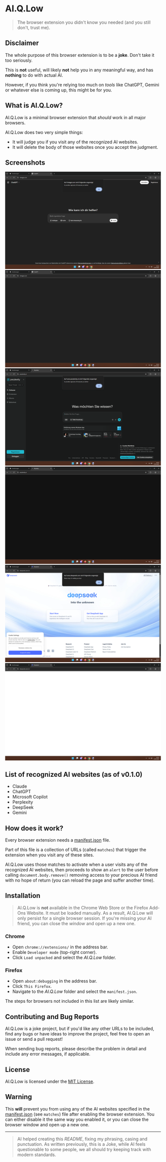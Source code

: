 

# AI.Q.Low

> The browser extension you didn't know you needed (and you still don't, trust me).

## Disclaimer

The whole purpose of this browser extension is to be a **joke**. Don't take it too seriously. 

This is **not** useful, will likely **not** help you in any meaningful way, and has **nothing** to do with actual AI.  

However, if you think you're relying too much on *tools* like ChatGPT, Gemini or whatever else is coming up, this might be for you.

## What is AI.Q.Low?

AI.Q.Low is a minimal browser extension that *should* work in all major browsers.  

AI.Q.Low does two very simple things:

* It will judge you if you visit any of the recognized AI websites.
* It will delete the body of those websites once you accept the judgment.

## Screenshots

![AI.Q.Low ChatGPT](./resources/aiqlow_chatgpt_01.png)
![AI.Q.Low ChatGPT](./resources/aiqlow_chatgpt_02.png)
![AI.Q.Low Perplexity](./resources/aiqlow_perplexity_01.png)
![AI.Q.Low Perplexity](./resources/aiqlow_perplexity_02.png)
![AI.Q.Low DeepSeek](./resources/aiqlow_deepseek_01.png)
![AI.Q.Low DeepSeek](./resources/aiqlow_deepseek_02.png)

## List of recognized AI websites (as of v0.1.0)

* Claude
* ChatGPT
* Microsoft Copilot
* Perplexity
* DeepSeek
* Gemini

## How does it work?

Every browser extension needs a [manifest.json](./manifest.json) file.  

Part of this file is a collection of URLs (called `matches`) that trigger the extension when you visit any of these sites.  

AI.Q.Low uses those matches to activate when a user visits any of the recognized AI websites, then proceeds to show an `alert` to the user before calling `document.body.remove()` removing access to your precious AI friend with no hope of return (you can reload the page and suffer another time).

## Installation

> AI.Q.Low is **not** available in the Chrome Web Store or the Firefox Add-Ons Website. It must be loaded manually. As a result, AI.Q.Low will only persist for a single browser session. If you're missing your AI friend, you can close the *window* and open up a new one.

### Chrome

* Open `chrome://extensions/` in the address bar.
* Enable `Developer mode` (top-right corner).
* Click `Load unpacked` and select the *AI.Q.Low* folder.

### Firefox

* Open `about:debugging` in the address bar.
* Click `This Firefox`.
* Navigate to the *AI.Q.Low* folder and select the `manifest.json`.

The steps for browsers not included in this list are likely similar.

## Contributing and Bug Reports

AI.Q.Low is a joke project, but if you'd like any other URLs to be included, find any bugs or have ideas to improve the project, feel free to open an issue or send a pull request!

When sending bug reports, please describe the problem in detail and include any error messages, if applicable.

## License

AI.Q.Low is licensed under the [MIT License](./LICENSE.md).

## Warning

This **will** prevent you from using any of the AI websites specified in the [manifest.json](./manifest.json) (see `matches`) file after enabling the browser extension. You can either disable it the same way you enabled it, or you can close the browser window and open up a new one.

---

> AI helped creating this *README*, fixing my phrasing, casing and punctuation.
As written previously, this is a Joke, while AI feels questionable to some people, we all should try keeping track with modern standards.

<!-- Thank you for checking out AI.Q.Low! -->
<!-- Although it's purely a joke, this is my very first public repository. and quite some effort went into creating this README -->
<!-- Having someone actually investigate the files means a lot to me. -->
<!-- Enjoy your day! -->


